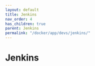 ```yaml
---
layout: default
title: Jenkins
nav_order: 4
has_children: true
parent: Jenkins
permalink: "/docker/app/devs/jenkins/"
---
```


# Jenkins
